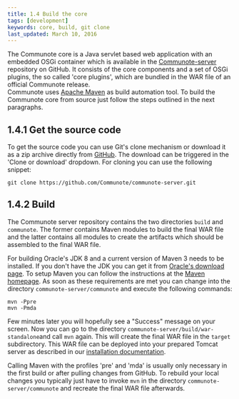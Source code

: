 ```yaml
---
title: 1.4 Build the core
tags: [development]
keywords: core, build, git clone
last_updated: March 10, 2016
---
```

The Communote core is a Java servlet based web application with an embedded OSGi container which is available in the [Communote-server](https://github.com/Communote/communote-server) repository on GitHub. It consists of the core components and a set of OSGi plugins, the so called 'core plugins', which are bundled in the WAR file of an official Communote release.  
Communote uses [Apache Maven](https://maven.apache.org) as build automation tool. To build the Communote core from source just follow the steps outlined in the next paragraphs.

## 1.4.1 Get the source code
To get the source code you can use Git's clone mechanism or download it as a zip archive directly from [GitHub](https://github.com/Communote/communote-server). The download can be triggered in the 'Clone or download' dropdown. For cloning you can use the following snippet:

```
git clone https://github.com/Communote/communote-server.git
```

## 1.4.2 Build
The Communote server repository contains the two directories ```build``` and ```communote```. The former contains Maven modules to build the final WAR file and the latter contains all modules to create the artifacts which should be assembled to the final WAR file.

For building Oracle's JDK 8 and a current version of Maven 3 needs to be installed. If you don't have the JDK you can get it from [Oracle's download page](http://www.oracle.com/technetwork/java/javase/downloads/jdk8-downloads-2133151.html). To setup Maven you can follow the instructions at the [Maven homepage](https://maven.apache.org/install.html). As soon as these requirements are met you can change into the directory ```communote-server/communote``` and execute the following commands:

```
mvn -Ppre
mvn -Pmda
```

Few minutes later you will hopefully see a "Success" message on your screen. Now you can go to the directory ```communote-server/build/war-standalone```and call ```mvn``` again. This will create the final WAR file in the ```target``` subdirectory. This WAR file can be deployed into your prepared Tomcat server as described in our [installation documentation](http://communote.github.io/doc/install_communote.html#by-deploying-war-file).

Calling Maven with the profiles 'pre' and 'mda' is usually only necessary in the first build or after pulling changes from GitHub. To rebuild your local changes you typically just have to invoke ```mvn``` in the directory ```communote-server/communote``` and recreate the final WAR file afterwards.

